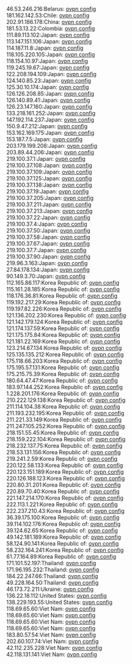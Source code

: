 46.53.246.216:Belarus: [ovpn config](vpn/46_53_246_216.ovpn)  
181.162.142.53:Chile: [ovpn config](vpn/181_162_142_53.ovpn)  
202.91.186.178:China: [ovpn config](vpn/202_91_186_178.ovpn)  
181.53.13.22:Colombia: [ovpn config](vpn/181_53_13_22.ovpn)  
111.89.113.102:Japan: [ovpn config](vpn/111_89_113_102.ovpn)  
113.147.151.106:Japan: [ovpn config](vpn/113_147_151_106.ovpn)  
114.187.11.8:Japan: [ovpn config](vpn/114_187_11_8.ovpn)  
118.105.220.105:Japan: [ovpn config](vpn/118_105_220_105.ovpn)  
118.154.10.97:Japan: [ovpn config](vpn/118_154_10_97.ovpn)  
119.245.19.67:Japan: [ovpn config](vpn/119_245_19_67.ovpn)  
122.208.194.109:Japan: [ovpn config](vpn/122_208_194_109.ovpn)  
124.140.85.23:Japan: [ovpn config](vpn/124_140_85_23.ovpn)  
125.30.10.174:Japan: [ovpn config](vpn/125_30_10_174.ovpn)  
126.126.208.85:Japan: [ovpn config](vpn/126_126_208_85.ovpn)  
126.140.89.41:Japan: [ovpn config](vpn/126_140_89_41.ovpn)  
126.23.147.160:Japan: [ovpn config](vpn/126_23_147_160.ovpn)  
133.218.161.252:Japan: [ovpn config](vpn/133_218_161_252.ovpn)  
147.192.114.237:Japan: [ovpn config](vpn/147_192_114_237.ovpn)  
150.9.47.212:Japan: [ovpn config](vpn/150_9_47_212.ovpn)  
153.162.169.175:Japan: [ovpn config](vpn/153_162_169_175.ovpn)  
153.187.7.5:Japan: [ovpn config](vpn/153_187_7_5.ovpn)  
203.179.199.208:Japan: [ovpn config](vpn/203_179_199_208.ovpn)  
203.89.44.206:Japan: [ovpn config](vpn/203_89_44_206.ovpn)  
219.100.37.1:Japan: [ovpn config](vpn/219_100_37_1.ovpn)  
219.100.37.108:Japan: [ovpn config](vpn/219_100_37_108.ovpn)  
219.100.37.109:Japan: [ovpn config](vpn/219_100_37_109.ovpn)  
219.100.37.125:Japan: [ovpn config](vpn/219_100_37_125.ovpn)  
219.100.37.138:Japan: [ovpn config](vpn/219_100_37_138.ovpn)  
219.100.37.19:Japan: [ovpn config](vpn/219_100_37_19.ovpn)  
219.100.37.205:Japan: [ovpn config](vpn/219_100_37_205.ovpn)  
219.100.37.211:Japan: [ovpn config](vpn/219_100_37_211.ovpn)  
219.100.37.213:Japan: [ovpn config](vpn/219_100_37_213.ovpn)  
219.100.37.22:Japan: [ovpn config](vpn/219_100_37_22.ovpn)  
219.100.37.4:Japan: [ovpn config](vpn/219_100_37_4.ovpn)  
219.100.37.50:Japan: [ovpn config](vpn/219_100_37_50.ovpn)  
219.100.37.58:Japan: [ovpn config](vpn/219_100_37_58.ovpn)  
219.100.37.67:Japan: [ovpn config](vpn/219_100_37_67.ovpn)  
219.100.37.7:Japan: [ovpn config](vpn/219_100_37_7.ovpn)  
219.100.37.90:Japan: [ovpn config](vpn/219_100_37_90.ovpn)  
219.96.3.163:Japan: [ovpn config](vpn/219_96_3_163.ovpn)  
27.84.178.134:Japan: [ovpn config](vpn/27_84_178_134.ovpn)  
90.149.3.70:Japan: [ovpn config](vpn/90_149_3_70.ovpn)  
112.165.86.117:Korea Republic of: [ovpn config](vpn/112_165_86_117.ovpn)  
115.161.28.185:Korea Republic of: [ovpn config](vpn/115_161_28_185.ovpn)  
118.176.36.81:Korea Republic of: [ovpn config](vpn/118_176_36_81.ovpn)  
119.192.217.29:Korea Republic of: [ovpn config](vpn/119_192_217_29.ovpn)  
119.197.82.226:Korea Republic of: [ovpn config](vpn/119_197_82_226.ovpn)  
121.136.202.230:Korea Republic of: [ovpn config](vpn/121_136_202_230.ovpn)  
121.142.179.124:Korea Republic of: [ovpn config](vpn/121_142_179_124.ovpn)  
121.174.137.59:Korea Republic of: [ovpn config](vpn/121_174_137_59.ovpn)  
121.175.175.84:Korea Republic of: [ovpn config](vpn/121_175_175_84.ovpn)  
121.181.22.169:Korea Republic of: [ovpn config](vpn/121_181_22_169.ovpn)  
123.214.67.134:Korea Republic of: [ovpn config](vpn/123_214_67_134.ovpn)  
125.135.135.212:Korea Republic of: [ovpn config](vpn/125_135_135_212.ovpn)  
175.118.66.203:Korea Republic of: [ovpn config](vpn/175_118_66_203.ovpn)  
175.195.57.131:Korea Republic of: [ovpn config](vpn/175_195_57_131.ovpn)  
175.215.75.39:Korea Republic of: [ovpn config](vpn/175_215_75_39.ovpn)  
180.64.47.47:Korea Republic of: [ovpn config](vpn/180_64_47_47.ovpn)  
183.97.144.252:Korea Republic of: [ovpn config](vpn/183_97_144_252.ovpn)  
1.228.201.176:Korea Republic of: [ovpn config](vpn/1_228_201_176.ovpn)  
210.222.129.138:Korea Republic of: [ovpn config](vpn/210_222_129_138.ovpn)  
211.114.104.38:Korea Republic of: [ovpn config](vpn/211_114_104_38.ovpn)  
211.193.232.195:Korea Republic of: [ovpn config](vpn/211_193_232_195.ovpn)  
211.221.33.149:Korea Republic of: [ovpn config](vpn/211_221_33_149.ovpn)  
211.247.105.252:Korea Republic of: [ovpn config](vpn/211_247_105_252.ovpn)  
218.151.55.45:Korea Republic of: [ovpn config](vpn/218_151_55_45.ovpn)  
218.159.222.104:Korea Republic of: [ovpn config](vpn/218_159_222_104.ovpn)  
218.232.137.75:Korea Republic of: [ovpn config](vpn/218_232_137_75.ovpn)  
218.53.131.156:Korea Republic of: [ovpn config](vpn/218_53_131_156.ovpn)  
219.241.2.59:Korea Republic of: [ovpn config](vpn/219_241_2_59.ovpn)  
220.122.58.133:Korea Republic of: [ovpn config](vpn/220_122_58_133.ovpn)  
220.123.151.189:Korea Republic of: [ovpn config](vpn/220_123_151_189.ovpn)  
220.126.188.123:Korea Republic of: [ovpn config](vpn/220_126_188_123.ovpn)  
220.80.31.201:Korea Republic of: [ovpn config](vpn/220_80_31_201.ovpn)  
220.89.70.40:Korea Republic of: [ovpn config](vpn/220_89_70_40.ovpn)  
221.147.214.170:Korea Republic of: [ovpn config](vpn/221_147_214_170.ovpn)  
222.113.1.221:Korea Republic of: [ovpn config](vpn/222_113_1_221.ovpn)  
222.237.210.43:Korea Republic of: [ovpn config](vpn/222_237_210_43.ovpn)  
36.39.175.100:Korea Republic of: [ovpn config](vpn/36_39_175_100.ovpn)  
39.114.102.176:Korea Republic of: [ovpn config](vpn/39_114_102_176.ovpn)  
39.124.62.65:Korea Republic of: [ovpn config](vpn/39_124_62_65.ovpn)  
49.142.181.189:Korea Republic of: [ovpn config](vpn/49_142_181_189.ovpn)  
58.124.90.141:Korea Republic of: [ovpn config](vpn/58_124_90_141.ovpn)  
58.232.164.241:Korea Republic of: [ovpn config](vpn/58_232_164_241.ovpn)  
61.77.164.89:Korea Republic of: [ovpn config](vpn/61_77_164_89.ovpn)  
171.101.52.197:Thailand: [ovpn config](vpn/171_101_52_197.ovpn)  
171.96.195.232:Thailand: [ovpn config](vpn/171_96_195_232.ovpn)  
184.22.247.66:Thailand: [ovpn config](vpn/184_22_247_66.ovpn)  
49.228.164.50:Thailand: [ovpn config](vpn/49_228_164_50.ovpn)  
46.173.72.211:Ukraine: [ovpn config](vpn/46_173_72_211.ovpn)  
136.22.18.112:United States: [ovpn config](vpn/136_22_18_112.ovpn)  
138.229.193.55:United States: [ovpn config](vpn/138_229_193_55.ovpn)  
118.69.65.60:Viet Nam: [ovpn config](vpn/118_69_65_60.ovpn)  
118.69.65.60:Viet Nam: [ovpn config](vpn/118_69_65_60.ovpn)  
118.69.65.60:Viet Nam: [ovpn config](vpn/118_69_65_60.ovpn)  
118.69.65.60:Viet Nam: [ovpn config](vpn/118_69_65_60.ovpn)  
183.80.57.54:Viet Nam: [ovpn config](vpn/183_80_57_54.ovpn)  
202.60.107.74:Viet Nam: [ovpn config](vpn/202_60_107_74.ovpn)  
42.112.235.228:Viet Nam: [ovpn config](vpn/42_112_235_228.ovpn)  
42.118.131.141:Viet Nam: [ovpn config](vpn/42_118_131_141.ovpn)  
